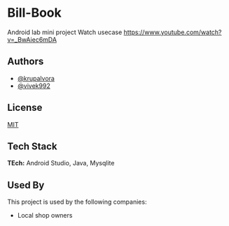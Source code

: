 
# Bill-Book

Android lab mini project
Watch usecase 
https://www.youtube.com/watch?v=_BwAiec6mDA

## Authors

- [@krupalvora](https://www.github.com/krupalvora)
- [@vivek992](https://www.github.com/vivek992)


  
## License

[MIT](https://github.com/krupalvora/Bill-Book/blob/main/LICENSE)

  
## Tech Stack

**TEch:** Android Studio, Java, Mysqlite



## Used By

This project is used by the following companies:

- Local shop owners


  
